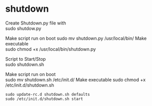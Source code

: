 # shutdown
Create Shutdown.py file with     
    sudo shutdow.py

Make script run on boot
    sudo mv shutdown.py /usr/local/bin/
Make executable    
    sudo chmod +x /usr/local/bin/shutdown.py

Script to Start/Stop   
    sudo shutdown.sh

Make script run on boot   
    sudo mv shutdown.sh /etc/init.d/
Make executable 
    sudo chmod +x /etc/init.d/shutdown.sh

    
    sudo update-rc.d shutdown.sh defaults
    sudo /etc/init.d/shutdown.sh start

